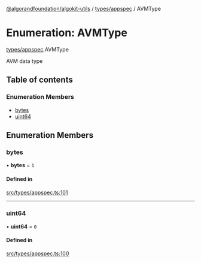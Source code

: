 [@algorandfoundation/algokit-utils](../README.md) / [types/appspec](../modules/types_appspec.md) / AVMType

# Enumeration: AVMType

[types/appspec](../modules/types_appspec.md).AVMType

AVM data type

## Table of contents

### Enumeration Members

- [bytes](types_appspec.AVMType.md#bytes)
- [uint64](types_appspec.AVMType.md#uint64)

## Enumeration Members

### bytes

• **bytes** = ``1``

#### Defined in

[src/types/appspec.ts:101](https://github.com/algorandfoundation/algokit-utils-ts/blob/main/src/types/appspec.ts#L101)

___

### uint64

• **uint64** = ``0``

#### Defined in

[src/types/appspec.ts:100](https://github.com/algorandfoundation/algokit-utils-ts/blob/main/src/types/appspec.ts#L100)
